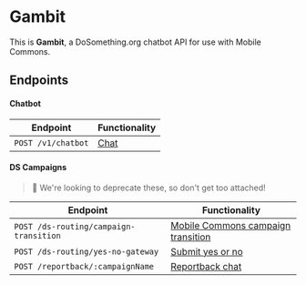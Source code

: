 # Gambit

This is __Gambit__, a DoSomething.org chatbot API for use with Mobile Commons.


## Endpoints

#### Chatbot
Endpoint                                       | Functionality                                           
---------------------------------------------- | --------------------------------------------------------
`POST /v1/chatbot` | [Chat](endpoints/chatbot.md#chat)


#### DS Campaigns

> :memo: We're looking to deprecate these, so don't get too attached!

Endpoint                                       | Functionality                                           
---------------------------------------------- | --------------------------------------------------------
`POST /ds-routing/campaign-transition` | [Mobile Commons campaign transition](https://github.com/DoSomething/gambit/wiki/API#moco-campaign-transition)
`POST /ds-routing/yes-no-gateway` | [Submit yes or no](https://github.com/DoSomething/gambit/wiki/API#yes-no)
`POST /reportback/:campaignName` | [Reportback chat](https://github.com/DoSomething/gambit/wiki/API#reportback)
